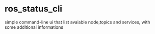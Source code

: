 # ros_status_cli

simple command-line ui that list avaiable node,topics and services, with some additional informations
